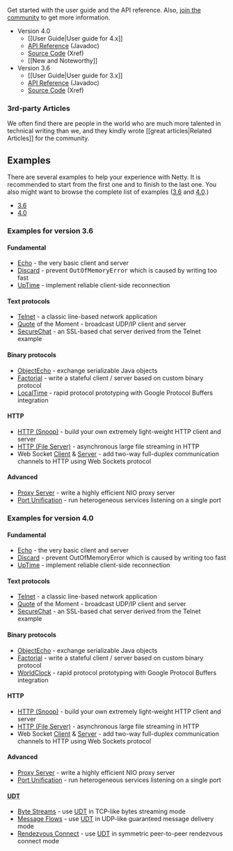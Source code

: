 <div id="wiki-notoc"></div>

Get started with the user guide and the API reference. Also, [join the community](http://netty.io/community.html) to get more information.

* Version 4.0
  * [[User Guide|User guide for 4.x]]
  * [API Reference](http://netty.io/4.0/api/) (Javadoc)
  * [Source Code](http://netty.io/4.0/xref/) (Xref)
  * [[New and Noteworthy]]
* Version 3.6
  * [[User Guide|User guide for 3.x]]
  * [API Reference](http://netty.io/3.6/api/) (Javadoc)
  * [Source Code](http://netty.io/3.6/xref/) (Xref)

### 3rd-party Articles

We often find there are people in the world who are much more talented in technical writing than we, and they kindly wrote [[great articles|Related Articles]] for the community.

## Examples

There are several examples to help your experience with Netty. It is recommended to start from the first one and to finish to the last one.  You also might want to browse the complete list of examples ([3.6](https://github.com/netty/netty/tree/3/src/main/java/org/jboss/netty/example) and [4.0](https://github.com/netty/netty/tree/master/example/src/main/java/io/netty/example).)

<div class="tabbable">
<ul class="nav nav-tabs">
<li class="active"><a href="#wiki-example-3">3.6</a></li>
<li><a href="#wiki-example-4">4.0</a></li>
</ul>
<div class="tab-content">
<div class="tab-pane active" id="wiki-example-3">
<h3>Examples for version 3.6</h3>
<h4>Fundamental</h4>
<ul>
<li>
<a href="https://github.com/netty/netty/tree/3/src/main/java/org/jboss/netty/example/echo">Echo</a> - the very basic client and server</li>
<li>
<a href="https://github.com/netty/netty/tree/3/src/main/java/org/jboss/netty/example/discard">Discard</a> - prevent <tt>OutOfMemoryError</tt> which is caused by writing too fast</li>
<li>
<a href="https://github.com/netty/netty/tree/3/src/main/java/org/jboss/netty/example/uptime">UpTime</a> - implement reliable client-side reconnection</li>
</ul>
<h4>Text protocols</h4>
<ul>
<li>
<a href="https://github.com/netty/netty/tree/3/src/main/java/org/jboss/netty/example/telnet">Telnet</a> - a classic line-based network application</li>
<li>
<a href="https://github.com/netty/netty/tree/3/src/main/java/org/jboss/netty/example/qotm">Quote</a> of the Moment - broadcast UDP/IP client and server</li>
<li>
<a href="https://github.com/netty/netty/tree/3/src/main/java/org/jboss/netty/example/securechat">SecureChat</a> - an SSL-based chat server derived from the Telnet example</li>
</ul>
<h4>Binary protocols</h4>
<ul>
<li>
<a href="https://github.com/netty/netty/tree/3/src/main/java/org/jboss/netty/example/objectecho">ObjectEcho</a> - exchange serializable Java objects</li>
<li>
<a href="https://github.com/netty/netty/tree/3/src/main/java/org/jboss/netty/example/objectecho">Factorial</a> - write a stateful client / server based on custom binary protocol</li>
<li>
<a href="https://github.com/netty/netty/tree/3/src/main/java/org/jboss/netty/example/localtime">LocalTime</a> - rapid protocol prototyping with Google Protocol Buffers integration</li>
</ul>
<h4>HTTP</h4>
<ul>
<li>
<a href="https://github.com/netty/netty/tree/3/src/main/java/org/jboss/netty/example/http/snoop">HTTP (Snoop)</a> - build your own extremely light-weight HTTP client and server</li>
<li>
<a href="https://github.com/netty/netty/tree/3/src/main/java/org/jboss/netty/example/http/file">HTTP (File Server)</a> - asynchronous large file streaming in HTTP</li>
<li>Web Socket <a href="https://github.com/netty/netty/tree/3/src/main/java/org/jboss/netty/example/http/websocketx/client">Client</a> &amp; <a href="https://github.com/netty/netty/tree/3/src/main/java/org/jboss/netty/example/http/websocketx/server">Server</a> - add two-way full-duplex communication channels to HTTP using Web Sockets protocol</li>
</ul>
<h4>Advanced</h4>
<ul>
<li>
<a href="https://github.com/netty/netty/tree/3/src/main/java/org/jboss/netty/example/proxy">Proxy Server</a> - write a highly efficient NIO proxy server</li>
<li>
<a href="https://github.com/netty/netty/tree/3/src/main/java/org/jboss/netty/example/portunification">Port Unification</a> - run heterogeneous services listening on a single port</li>
</ul>
</div>
<div class="tab-pane" id="wiki-example-4">
<h3>Examples for version 4.0</h3>
<h4>Fundamental</h4>
<ul>
<li>
<a href="https://github.com/netty/netty/tree/master/example/src/main/java/io/netty/example/echo">Echo</a> - the very basic client and server</li>
<li>
<a href="https://github.com/netty/netty/tree/master/example/src/main/java/io/netty/example/discard">Discard</a> - prevent OutOfMemoryError which is caused by writing too fast</li>
<li>
<a href="https://github.com/netty/netty/tree/master/example/src/main/java/io/netty/example/uptime">UpTime</a> - implement reliable client-side reconnection</li>
</ul>
<h4>Text protocols</h4>
<ul>
<li>
<a href="https://github.com/netty/netty/tree/master/example/src/main/java/io/netty/example/telnet">Telnet</a> - a classic line-based network application</li>
<li>
<a href="https://github.com/netty/netty/tree/master/example/src/main/java/io/netty/example/qotm">Quote</a> of the Moment - broadcast UDP/IP client and server</li>
<li>
<a href="https://github.com/netty/netty/tree/master/example/src/main/java/io/netty/example/securechat">SecureChat</a> - an SSL-based chat server derived from the Telnet example</li>
</ul>
<h4>Binary protocols</h4>
<ul>
<li>
<a href="https://github.com/netty/netty/tree/master/example/src/main/java/io/netty/example/objectecho">ObjectEcho</a> - exchange serializable Java objects</li>
<li>
<a href="https://github.com/netty/netty/tree/master/example/src/main/java/io/netty/example/objectecho">Factorial</a> - write a stateful client / server based on custom binary protocol</li>
<li>
<a href="https://github.com/netty/netty/tree/master/example/src/main/java/io/netty/example/worldclock">WorldClock</a> - rapid protocol prototyping with Google Protocol Buffers integration</li>
</ul>
<h4>HTTP</h4>
<ul>
<li>
<a href="https://github.com/netty/netty/tree/master/example/src/main/java/io/netty/example/http/snoop">HTTP (Snoop)</a> - build your own extremely light-weight HTTP client and server</li>
<li>
<a href="https://github.com/netty/netty/tree/master/example/src/main/java/io/netty/example/http/file">HTTP (File Server)</a> - asynchronous large file streaming in HTTP</li>
<li>Web Socket <a href="https://github.com/netty/netty/tree/master/example/src/main/java/io/netty/example/http/websocketx/client">Client</a> &amp; <a href="https://github.com/netty/netty/tree/master/example/src/main/java/io/netty/example/http/websocketx/server">Server</a> - add two-way full-duplex communication channels to HTTP using Web Sockets protocol</li>
</ul>
<h4>Advanced</h4>
<ul>
<li>
<a href="https://github.com/netty/netty/tree/master/example/src/main/java/io/netty/example/proxy">Proxy Server</a> - write a highly efficient NIO proxy server</li>
<li>
<a href="https://github.com/netty/netty/tree/master/example/src/main/java/io/netty/example/portunification">Port Unification</a> - run heterogeneous services listening on a single port</li>
</ul>
<h4><abbr title="UDP-based Data Transfer Protocol" class="initialism">UDT</abbr></h4>
<ul>
<li>
<a href="https://github.com/netty/netty/tree/master/example/src/main/java/io/netty/example/udt/echo/bytes">Byte Streams</a> - use <a href="http://en.wikipedia.org/wiki/UDP-based_Data_Transfer_Protocol">UDT</a> in TCP-like bytes streaming mode</li>
<li>
<a href="https://github.com/netty/netty/tree/master/example/src/main/java/io/netty/example/udt/echo/message">Message Flows</a> - use <a href="http://en.wikipedia.org/wiki/UDP-based_Data_Transfer_Protocol">UDT</a> in UDP-like guaranteed message delivery mode</li>
<li>
<a href="https://github.com/netty/netty/tree/master/example/src/main/java/io/netty/example/udt/echo/rendevous">Rendezvous Connect</a> - use <a href="http://en.wikipedia.org/wiki/UDP-based_Data_Transfer_Protocol">UDT</a> in symmetric peer-to-peer rendezvous connect mode</li>
</ul>
</div>
</div>
</div>
